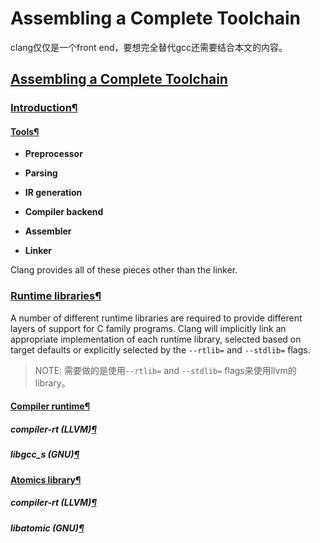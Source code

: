 # Assembling a Complete Toolchain

clang仅仅是一个front end，要想完全替代gcc还需要结合本文的内容。

## [Assembling a Complete Toolchain](https://clang.llvm.org/docs/Toolchain.html)

### [Introduction](https://clang.llvm.org/docs/Toolchain.html#id8)[¶](https://clang.llvm.org/docs/Toolchain.html#introduction)

#### [Tools](https://clang.llvm.org/docs/Toolchain.html#id9)[¶](https://clang.llvm.org/docs/Toolchain.html#tools)



- **Preprocessor**

- **Parsing**

- **IR generation**

- **Compiler backend**

- **Assembler**

- **Linker**

Clang provides all of these pieces other than the linker.

### [Runtime libraries](https://clang.llvm.org/docs/Toolchain.html#id14)[¶](https://clang.llvm.org/docs/Toolchain.html#runtime-libraries)

A number of different runtime libraries are required to provide different layers of support for C family programs. Clang will implicitly link an appropriate implementation of each runtime library, selected based on target defaults or explicitly selected by the `--rtlib=` and `--stdlib=` flags.

> NOTE: 需要做的是使用`--rtlib=` and `--stdlib=` flags来使用llvm的library。

#### [Compiler runtime](https://clang.llvm.org/docs/Toolchain.html#id15)[¶](https://clang.llvm.org/docs/Toolchain.html#compiler-runtime)



##### compiler-rt (LLVM)[¶](https://clang.llvm.org/docs/Toolchain.html#compiler-rt-llvm)

##### libgcc_s (GNU)[¶](https://clang.llvm.org/docs/Toolchain.html#libgcc-s-gnu)

#### [Atomics library](https://clang.llvm.org/docs/Toolchain.html#id16)[¶](https://clang.llvm.org/docs/Toolchain.html#atomics-library)

##### compiler-rt (LLVM)[¶](https://clang.llvm.org/docs/Toolchain.html#id1)

##### libatomic (GNU)[¶](https://clang.llvm.org/docs/Toolchain.html#libatomic-gnu)